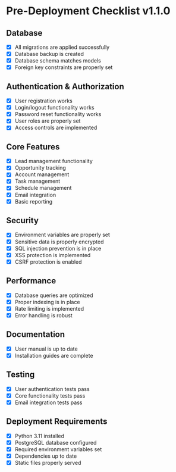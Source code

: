 # Pre-Deployment Checklist v1.1.0

## Database
- [x] All migrations are applied successfully
- [x] Database backup is created
- [x] Database schema matches models
- [x] Foreign key constraints are properly set

## Authentication & Authorization
- [x] User registration works
- [x] Login/logout functionality works
- [x] Password reset functionality works
- [x] User roles are properly set
- [x] Access controls are implemented

## Core Features
- [x] Lead management functionality
- [x] Opportunity tracking
- [x] Account management
- [x] Task management
- [x] Schedule management
- [x] Email integration
- [x] Basic reporting

## Security
- [x] Environment variables are properly set
- [x] Sensitive data is properly encrypted
- [x] SQL injection prevention is in place
- [x] XSS protection is implemented
- [x] CSRF protection is enabled

## Performance
- [x] Database queries are optimized
- [x] Proper indexing is in place
- [x] Rate limiting is implemented
- [x] Error handling is robust

## Documentation
- [x] User manual is up to date
- [x] Installation guides are complete

## Testing
- [x] User authentication tests pass
- [x] Core functionality tests pass
- [x] Email integration tests pass

## Deployment Requirements
- [x] Python 3.11 installed
- [x] PostgreSQL database configured
- [x] Required environment variables set
- [x] Dependencies up to date
- [x] Static files properly served
